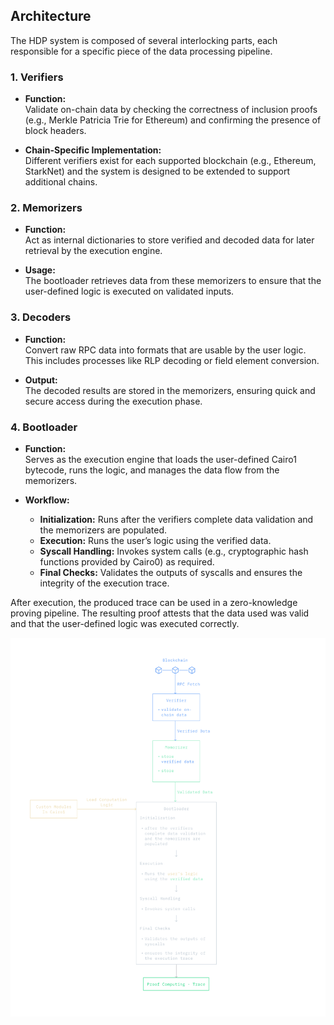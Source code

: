 ## Architecture

The HDP system is composed of several interlocking parts, each responsible for a specific piece of the data processing pipeline.

### 1. Verifiers

- **Function:**  
  Validate on-chain data by checking the correctness of inclusion proofs (e.g., Merkle Patricia Trie for Ethereum) and confirming the presence of block headers.

- **Chain-Specific Implementation:**  
  Different verifiers exist for each supported blockchain (e.g., Ethereum, StarkNet) and the system is designed to be extended to support additional chains.

### 2. Memorizers

- **Function:**  
  Act as internal dictionaries to store verified and decoded data for later retrieval by the execution engine.

- **Usage:**  
  The bootloader retrieves data from these memorizers to ensure that the user-defined logic is executed on validated inputs.

### 3. Decoders

- **Function:**  
  Convert raw RPC data into formats that are usable by the user logic. This includes processes like RLP decoding or field element conversion.

- **Output:**  
  The decoded results are stored in the memorizers, ensuring quick and secure access during the execution phase.

### 4. Bootloader

- **Function:**  
  Serves as the execution engine that loads the user-defined Cairo1 bytecode, runs the logic, and manages the data flow from the memorizers.

- **Workflow:**
  - **Initialization:** Runs after the verifiers complete data validation and the memorizers are populated.
  - **Execution:** Runs the user’s logic using the verified data.
  - **Syscall Handling:** Invokes system calls (e.g., cryptographic hash functions provided by Cairo0) as required.
  - **Final Checks:** Validates the outputs of syscalls and ensures the integrity of the execution trace.

After execution, the produced trace can be used in a zero-knowledge proving pipeline. The resulting proof attests that the data used was valid and that the user-defined logic was executed correctly.

<p align="center">
  <img src="hdp_detail.png" alt="hdp diagram"/>
</p>
